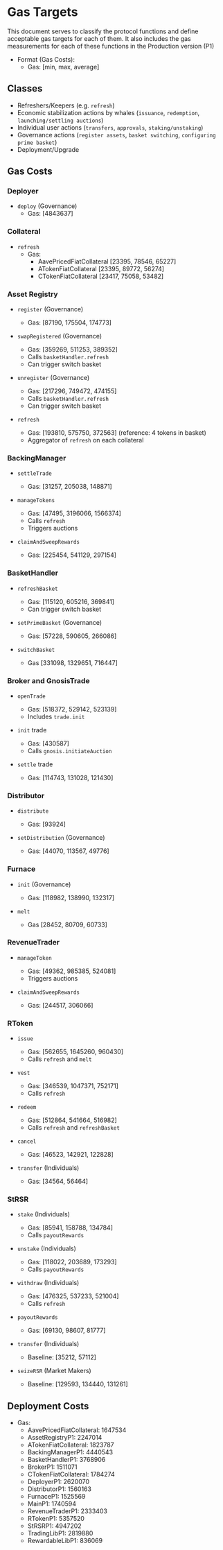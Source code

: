 # Gas Targets

This document serves to classify the protocol functions and define acceptable gas targets for each of them. It also includes the gas measurements for each of these functions in the Production version (P1)

- Format (Gas Costs):
  - Gas: [min, max, average]

## Classes

- Refreshers/Keepers (e.g. `refresh`)
- Economic stabilization actions by whales (`issuance`, `redemption`, `launching/settling auctions`)
- Individual user actions (`transfers`, `approvals`, `staking/unstaking`)
- Governance actions (`register assets`, `basket switching`, `configuring prime basket`)
- Deployment/Upgrade

## Gas Costs

### Deployer

- `deploy` (Governance)
  - Gas: [4843637]

### Collateral

- `refresh`
  - Gas:
    - AavePricedFiatCollateral [23395, 78546, 65227]
    - ATokenFiatCollateral [23395, 89772, 56274]
    - CTokenFiatCollateral [23417, 75058, 53482]

### Asset Registry

- `register` (Governance)
  - Gas: [87190, 175504, 174773]
- `swapRegistered` (Governance)

  - Gas: [359269, 511253, 389352]
  - Calls `basketHandler.refresh`
  - Can trigger switch basket

- `unregister` (Governance)

  - Gas: [217296, 749472, 474155]
  - Calls `basketHandler.refresh`
  - Can trigger switch basket

- `refresh`
  - Gas: [193810, 575750, 372563] (reference: 4 tokens in basket)
  - Aggregator of `refresh` on each collateral

### BackingManager

- `settleTrade`

  - Gas: [31257, 205038, 148871]

- `manageTokens`

  - Gas: [47495, 3196066, 1566374]
  - Calls `refresh`
  - Triggers auctions

- `claimAndSweepRewards`
  - Gas: [225454, 541129, 297154]

### BasketHandler

- `refreshBasket`

  - Gas: [115120, 605216, 369841]
  - Can trigger switch basket

- `setPrimeBasket` (Governance)

  - Gas: [57228, 590605, 266086]

- `switchBasket`
  - Gas [331098, 1329651, 716447]

### Broker and GnosisTrade

- `openTrade`

  - Gas: [518372, 529142, 523139]
  - Includes `trade.init`

- `init` trade

  - Gas: [430587]
  - Calls `gnosis.initiateAuction`

- `settle` trade
  - Gas: [114743, 131028, 121430]

### Distributor

- `distribute`

  - Gas: [93924]

- `setDistribution` (Governance)
  - Gas: [44070, 113567, 49776]

### Furnace

- `init` (Governance)

  - Gas: [118982, 138990, 132317]

- `melt`
  - Gas [28452, 80709, 60733]

### RevenueTrader

- `manageToken`

  - Gas: [49362, 985385, 524081]
  - Triggers auctions

- `claimAndSweepRewards`
  - Gas: [244517, 306066]

### RToken

- `issue`

  - Gas: [562655, 1645260, 960430]
  - Calls `refresh` and `melt`

- `vest`

  - Gas: [346539, 1047371, 752171]
  - Calls `refresh`

- `redeem`

  - Gas: [512864, 541664, 516982]
  - Calls `refresh` and `refreshBasket`

- `cancel`

  - Gas: [46523, 142921, 122828]

- `transfer` (Individuals)
  - Gas: [34564, 56464]

### StRSR

- `stake` (Individuals)

  - Gas: [85941, 158788, 134784]
  - Calls `payoutRewards`

- `unstake` (Individuals)

  - Gas: [118022, 203689, 173293]
  - Calls `payoutRewards`

- `withdraw` (Individuals)

  - Gas: [476325, 537233, 521004]
  - Calls `refresh`

- `payoutRewards`

  - Gas: [69130, 98607, 81777]

- `transfer` (Individuals)

  - Baseline: [35212, 57112]

- `seizeRSR` (Market Makers)
  - Baseline: [129593, 134440, 131261]

## Deployment Costs

- Gas:
  - AavePricedFiatCollateral: 1647534
  - AssetRegistryP1: 2247014
  - ATokenFiatCollateral: 1823787
  - BackingManagerP1: 4440543
  - BasketHandlerP1: 3768906
  - BrokerP1: 1511071
  - CTokenFiatCollateral: 1784274
  - DeployerP1: 2620070
  - DistributorP1: 1560163
  - FurnaceP1: 1525569
  - MainP1: 1740594
  - RevenueTraderP1: 2333403
  - RTokenP1: 5357520
  - StRSRP1: 4947202
  - TradingLibP1: 2819880
  - RewardableLibP1: 836069
